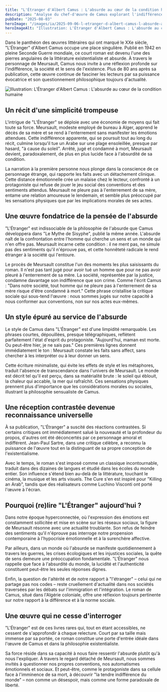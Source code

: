 ```yaml
---
title: "L'Étranger d'Albert Camus : L'absurde au cœur de la condition humaine"
description: "Analyse du chef-d'œuvre de Camus explorant l'indifférence, l'absurde et la révolte à travers Meursault, un homme jugé pour son authenticité radicale."
pubDate: "2025-08-03"
heroImage: "/images/ia/2025-09-06-l-etranger-d-albert-camus-l-absurde-au-c-ur-de-la-condition-38e733-hero/2025-09-06-l-etranger-d-albert-camus-l-absurde-au-c-ur-de-la-condition-38e733-hero.png"
heroImageAlt: "Illustration: L'Étranger d'Albert Camus : L'absurde au cœur de la condition humaine"
---
```



Dans le panthéon des œuvres littéraires qui ont marqué le XXe siècle, "L'Étranger" d'Albert Camus occupe une place singulière. Publié en 1942 en pleine Seconde Guerre mondiale, ce court roman est devenu l'une des pierres angulaires de la littérature existentialiste et absurde. À travers le personnage de Meursault, Camus nous invite à une réflexion profonde sur l'indifférence, la société et le sens de l'existence. Plus de 80 ans après sa publication, cette œuvre continue de fasciner les lecteurs par sa puissance évocatrice et son questionnement philosophique toujours d'actualité.


<picture><source srcset="/images/ia/2025-09-06-l-etranger-d-albert-camus-l-absurde-au-c-ur-de-la-condition-38e733-inline/2025-09-06-l-etranger-d-albert-camus-l-absurde-au-c-ur-de-la-condition-38e733-inline.avif" type="image/avif" /><source srcset="/images/ia/2025-09-06-l-etranger-d-albert-camus-l-absurde-au-c-ur-de-la-condition-38e733-inline/2025-09-06-l-etranger-d-albert-camus-l-absurde-au-c-ur-de-la-condition-38e733-inline.webp" type="image/webp" /><img src="/images/ia/2025-09-06-l-etranger-d-albert-camus-l-absurde-au-c-ur-de-la-condition-38e733-inline/2025-09-06-l-etranger-d-albert-camus-l-absurde-au-c-ur-de-la-condition-38e733-inline.png" alt="Illustration: L'Étranger d'Albert Camus : L'absurde au cœur de la condition humaine" loading="lazy" decoding="async" /></picture>


## Un récit d'une simplicité trompeuse

L'intrigue de "L'Étranger" se déploie avec une économie de moyens qui fait toute sa force. Meursault, modeste employé de bureau à Alger, apprend le décès de sa mère et se rend à l'enterrement sans manifester les émotions attendues. Cette indifférence apparente, qui se poursuit tout au long du récit, culmine lorsqu'il tue un Arabe sur une plage ensoleillée, presque par hasard, "à cause du soleil". Arrêté, jugé et condamné à mort, Meursault devient, paradoxalement, de plus en plus lucide face à l'absurdité de sa condition.

La narration à la première personne nous plonge dans la conscience de ce personnage étrange, qui rapporte les faits avec un détachement clinique. Cette distance émotionnelle crée un malaise chez le lecteur, confronté à un protagoniste qui refuse de jouer le jeu social des conventions et des sentiments attendus. Meursault ne pleure pas à l'enterrement de sa mère, entame une relation amoureuse le lendemain, et semble plus préoccupé par les sensations physiques que par les implications morales de ses actes.

## Une œuvre fondatrice de la pensée de l'absurde

"L'Étranger" est indissociable de la philosophie de l'absurde que Camus développera dans "Le Mythe de Sisyphe", publié la même année. L'absurde naît de la confrontation entre l'homme qui cherche un sens et un monde qui n'en offre pas. Meursault incarne cette condition : il ne ment pas, ne simule pas des sentiments qu'il n'éprouve pas, et cette honnêteté radicale le rend étranger à la société qui l'entoure.

Le procès de Meursault constitue l'un des moments les plus saisissants du roman. Il n'est pas tant jugé pour avoir tué un homme que pour ne pas avoir pleuré à l'enterrement de sa mère. La société, représentée par la justice, condamne davantage son indifférence que son crime. Comme l'écrit Camus : "Dans notre société, tout homme qui ne pleure pas à l'enterrement de sa mère risque d'être condamné à mort." Cette phrase cristallise la critique sociale qui sous-tend l'œuvre : nous sommes jugés sur notre capacité à nous conformer aux conventions, non sur nos actes eux-mêmes.

## Un style épuré au service de l'absurde

Le style de Camus dans "L'Étranger" est d'une limpidité remarquable. Les phrases courtes, dépouillées, presque télégraphiques, reflètent parfaitement l'état d'esprit du protagoniste. "Aujourd'hui, maman est morte. Ou peut-être hier, je ne sais pas." Ces premières lignes donnent immédiatement le ton : Meursault constate les faits sans affect, sans chercher à les interpréter ou à leur donner un sens.

Cette écriture minimaliste, qui évite les effets de style et les métaphores, traduit l'absence de transcendance dans l'univers de Meursault. Le monde est décrit tel qu'il est perçu, dans sa matérialité brute : le soleil qui éblouit, la chaleur qui accable, la mer qui rafraîchit. Ces sensations physiques prennent plus d'importance que les considérations morales ou sociales, illustrant la philosophie sensualiste de Camus.

## Une réception contrastée devenue reconnaissance universelle

À sa publication, "L'Étranger" a suscité des réactions contrastées. Si certains critiques ont immédiatement salué la nouveauté et la profondeur du propos, d'autres ont été déconcertés par ce personnage amoral et indifférent. Jean-Paul Sartre, dans une critique célèbre, a reconnu la puissance de l'œuvre tout en la distinguant de sa propre conception de l'existentialisme.

Avec le temps, le roman s'est imposé comme un classique incontournable, traduit dans des dizaines de langues et étudié dans les écoles du monde entier. Son influence s'étend bien au-delà de la littérature, touchant le cinéma, la musique et les arts visuels. The Cure s'en est inspiré pour "Killing an Arab", tandis que des réalisateurs comme Luchino Visconti ont porté l'œuvre à l'écran.

## Pourquoi (re)lire "L'Étranger" aujourd'hui ?

Dans notre époque hyperconnectée, où l'expression des émotions est constamment sollicitée et mise en scène sur les réseaux sociaux, la figure de Meursault résonne avec une actualité troublante. Son refus de feindre des sentiments qu'il n'éprouve pas interroge notre propension contemporaine à l'hypocrisie émotionnelle et à la surenchère affective.

Par ailleurs, dans un monde où l'absurde se manifeste quotidiennement à travers les guerres, les crises écologiques et les injustices sociales, la quête de sens demeure une préoccupation fondamentale. "L'Étranger" nous rappelle que face à l'absurdité du monde, la lucidité et l'authenticité constituent peut-être les seules réponses dignes.

Enfin, la question de l'altérité et de notre rapport à "l'étranger" – celui qui ne partage pas nos codes – reste cruellement d'actualité dans nos sociétés traversées par les débats sur l'immigration et l'intégration. Le roman de Camus, situé dans l'Algérie coloniale, offre une réflexion toujours pertinente sur notre rapport à la différence et à la norme sociale.

## Une œuvre qui ne cesse d'interroger

"L'Étranger" est de ces livres rares qui, tout en étant accessibles, ne cessent de s'approfondir à chaque relecture. Court par sa taille mais immense par sa portée, ce roman constitue une porte d'entrée idéale dans l'œuvre de Camus et dans la philosophie existentialiste.

Sa force réside dans sa capacité à nous faire ressentir l'absurde plutôt qu'à nous l'expliquer. À travers le regard détaché de Meursault, nous sommes invités à questionner nos propres conventions, nos automatismes émotionnels et sociaux. Et peut-être, comme le protagoniste dans sa cellule face à l'imminence de sa mort, à découvrir "la tendre indifférence du monde" – non comme un désespoir, mais comme une forme paradoxale de liberté.